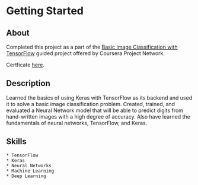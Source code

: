 # Getting Started

## About

Completed this project as a part of the [Basic Image Classification with TensorFlow](https://www.coursera.org/projects/tensorflow-beginner-basic-image-classification) guided project offered by Coursera Project Network.

Certficate [here](https://coursera.org/share/2b3b4df0d55c129f74aec06dc5c76f30).

## Description

Learned the basics of using Keras with TensorFlow as its backend and used it to solve a basic image classification problem. Created, trained, and evaluated a Neural Network model that will be able to predict digits from hand-written images with a high degree of accuracy. Also have learned the fundamentals of neural networks, TensorFlow, and Keras.

## Skills

    * TensorFlow
    * Keras
    * Neural Networks
    * Machine Learning
    * Deep Learning

